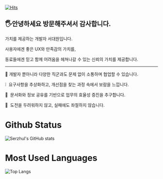 [![Hits](https://hits.seeyoufarm.com/api/count/incr/badge.svg?url=https%3A%2F%2Fgithub.com%2Fserzhul&count_bg=%2379C83D&title_bg=%23555555&icon=&icon_color=%23E7E7E7&title=%EB%B0%A9%EB%AC%B8+%EC%88%98&edge_flat=false)](https://hits.seeyoufarm.com)


🖐안녕하세요 방문해주셔서 감사합니다.
---
가치를 제공하는 개발자 서대원입니다.

사용자에겐 좋은 UX와 만족감의 가치를,

동료들에겐 믿고 함께 어려움을 헤쳐나갈 수 있는 신뢰의 가치를 제공합니다.

---

🤝 개발자 뿐아니라 다양한 직군과도 문제 없이 소통하며 협업할 수 있습니다.

❕  요구사항을 추상화하고, 개선점을 찾는 과정 속에서 보람을 느낍니다.

📑  문서화와 정보 공유를 기반으로 업무의 효율성 증진을 추구합니다.

🙌  도전을 두려워하지 않고, 실패에도 좌절하지 않습니다.


# Github Status
![Serzhul's GitHub stats](https://github-readme-stats.vercel.app/api?username=Serzhul&show_icons=true&theme=blue-green)

# Most Used Languages
![Top Langs](https://github-readme-stats.vercel.app/api/top-langs/?username=anuraghazra&layout=compact&theme=blue-green)
